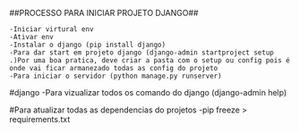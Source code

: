 ##PROCESSO PARA INICIAR PROJETO DJANGO##

    -Iniciar virtural env
    -Ativar env
    -Instalar o django (pip install django)
    -Para dar start em projeto django (django-admin startproject setup .)Por uma boa pratica, deve criar a pasta com o setup ou config pois é onde vai ficar armanezado todas as config do projeto
    -Para iniciar o servidor (python manage.py runserver)

#django
    -Para vizualizar todos os comando do django (django-admin help)

#Para atualizar todas as dependencias do projetos
    -pip freeze > requirements.txt
